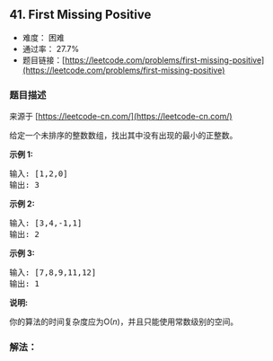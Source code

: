 ## 41. First Missing Positive

- 难度： 困难
- 通过率： 27.7%
- 题目链接：[https://leetcode.com/problems/first-missing-positive](https://leetcode.com/problems/first-missing-positive)


### 题目描述

来源于 [https://leetcode-cn.com/](https://leetcode-cn.com/)

<p>给定一个未排序的整数数组，找出其中没有出现的最小的正整数。</p>

<p><strong>示例&nbsp;1:</strong></p>

<pre>输入: [1,2,0]
输出: 3
</pre>

<p><strong>示例&nbsp;2:</strong></p>

<pre>输入: [3,4,-1,1]
输出: 2
</pre>

<p><strong>示例&nbsp;3:</strong></p>

<pre>输入: [7,8,9,11,12]
输出: 1
</pre>

<p><strong>说明:</strong></p>

<p>你的算法的时间复杂度应为O(<em>n</em>)，并且只能使用常数级别的空间。</p>


### 解法：